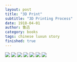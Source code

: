 ```yaml
---
layout: post
title: "3D Print"
subtitle: "3D Printing Process"
date: 1918-04-01
author: 鲁迅
category: books
tags: chinese luxun story
finished: true
---
```


![](kisuhy.github.io/프린팅1.png)
![](kisuhy.github.io/프린팅2.png)
![](kisuhy.github.io/프린팅3.png)
![](kisuhy.github.io/프린팅4.png)
![](kisuhy.github.io/프린팅5.png)
![](kisuhy.github.io/프린팅6.png)
![](kisuhy.github.io/프린팅7.png)
